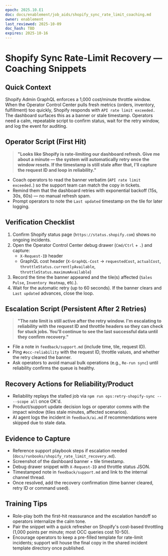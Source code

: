```yaml
---
epoch: 2025.10.E1
doc: docs/enablement/job_aids/shopify_sync_rate_limit_coaching.md
owner: enablement
last_reviewed: 2025-10-09
doc_hash: TBD
expires: 2025-10-16
---
```


# Shopify Sync Rate-Limit Recovery — Coaching Snippets

## Quick Context

Shopify Admin GraphQL enforces a 1,000 cost/minute throttle window. When the Operator Control Center pulls fresh metrics (orders, inventory, fulfillment) too quickly, Shopify responds with `API rate limit exceeded.` The dashboard surfaces this as a banner or stale timestamp. Operators need a calm, repeatable script to confirm status, wait for the retry window, and log the event for auditing.

## Operator Script (First Hit)

> **"Looks like Shopify is rate-limiting our dashboard refresh. Give me about a minute — the system will automatically retry once the window resets. If the timestamp is still stale after that, I'll capture the request ID and loop in reliability."**

- Coach operators to read the banner verbatim (`API rate limit exceeded.`) so the support team can match the copy in tickets.
- Remind them that the dashboard retries with exponential backoff (15s, 30s, 60s) — no manual refresh spam.
- Prompt operators to note the `Last updated` timestamp on the tile for later logging.

## Verification Checklist

1. Confirm Shopify status page (`https://status.shopify.com`) shows no ongoing incidents.
2. Open the Operator Control Center debug drawer (`Cmd/Ctrl` + `.`) and capture:
   - `X-Request-ID` header
   - GraphQL cost header (`X-GraphQL-Cost` → `requestedCost`, `actualCost`, `throttleStatus.currentlyAvailable`, `throttleStatus.maximumAvailable`)
3. Record the time the banner appeared and the tile(s) affected (`Sales Pulse`, `Inventory Heatmap`, etc.).
4. Wait for the automatic retry (up to 60 seconds). If the banner clears and `Last updated` advances, close the loop.

## Escalation Script (Persistent After 2 Retries)

> **"The rate limit is still active after the retry window. I'm escalating to reliability with the request ID and throttle headers so they can check for stuck jobs. You'll continue to see the last successful data until they confirm recovery."**

- File a note in `feedback/support.md` (include time, tile, request ID).
- Ping `#occ-reliability` with the request ID, throttle values, and whether the retry cleared the banner.
- Ask operators to avoid manual bulk operations (e.g., `Re-run sync`) until reliability confirms the queue is healthy.

## Recovery Actions for Reliability/Product

- Reliability replays the stalled job via `npm run ops:retry-shopify-sync -- --scope all` once OK'd.
- Product/support update decision logs or operator comms with the impact window (tiles stale minutes, affected scenarios).
- AI agent logs the incident in `feedback/ai.md` if recommendations were skipped due to stale data.

## Evidence to Capture

- Reference support playbook steps if escalation needed (`docs/runbooks/shopify_rate_limit_recovery.md`).
- Screenshot of the dashboard banner + tile timestamp.
- Debug drawer snippet with `X-Request-ID` and throttle status JSON.
- Timestamped note in `feedback/support.md` and link to the internal channel thread.
- Once resolved, add the recovery confirmation (time banner cleared, retry ID or command used).

## Training Tips

- Role-play both the first-hit reassurance and the escalation handoff so operators internalize the calm tone.
- Pair the snippet with a quick refresher on Shopify's cost-based throttling (1,000 points per minute; most OCC queries cost 10-50).
- Encourage operators to keep a pre-filled template for rate-limit incidents; support will house the final copy in the shared incident template directory once published.
